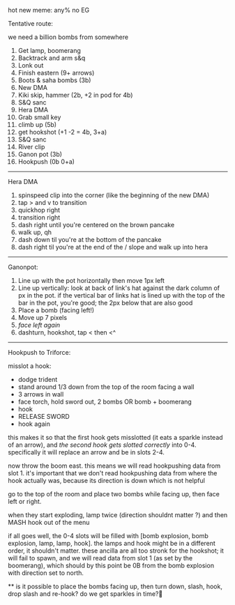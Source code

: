 hot new meme: any% no EG

Tentative route:

we need a billion bombs from somewhere

1. Get lamp, boomerang
1. Backtrack and arm s&q
1. Lonk out
1. Finish eastern (9+ arrows)
1. Boots & saha bombs (3b)
1. New DMA
1. Kiki skip, hammer (2b, +2 in pod for 4b)
1. S&Q sanc
1. Hera DMA
1. Grab small key
1. climb up (5b)
1. get hookshot (+1 -2 = 4b, 3+a)
1. S&Q sanc
1. River clip
1. Ganon pot (3b)
1. Hookpush (0b 0+a)


---

Hera DMA

1. spinspeed clip into the corner (like the beginning of the new DMA)
2. tap > and v to transition
3. quickhop right
4. transition right
5. dash right until you're centered on the brown pancake
6. walk up, qh
7. dash down til you're at the bottom of the pancake
8. dash right til you're at the end of the / slope and walk up into hera

---

Ganonpot:

1. Line up with the pot horizontally then move 1px left
2. Line up vertically: look at back of link's hat against the dark column of px in the pot. if the vertical bar of links hat is lined up with the top of the bar in the pot, you're good; the 2px below that are also good
3. Place a bomb (facing left!)
4. Move up 7 pixels
5. *face left again*
6. dashturn, hookshot, tap < then <^

---

Hookpush to Triforce:

misslot a hook:
  * dodge trident
  * stand around 1/3 down from the top of the room facing a wall
  * 3 arrows in wall
  * face torch, hold sword out, 2 bombs OR bomb + boomerang
  * hook
  * RELEASE SWORD
  * hook again

this makes it so that the first hook gets misslotted (it eats a sparkle instead of an arrow), and *the second hook gets slotted correctly* into 0-4. specifically it will replace an arrow and be in slots 2-4.

now throw the boom east. this means we will read hookpushing data from slot 1. it's important that we don't read hookpushing data from where the hook actually was, because its direction is down which is not helpful

go to the top of the room and place two bombs while facing up, then face left or right.

when they start exploding, lamp twice (direction shouldnt matter ?) and then MASH hook out of the menu

if all goes well, the 0-4 slots will be filled with [bomb explosion, bomb explosion, lamp, lamp, hook]. the lamps and hook might be in a different order, it shouldn't matter. these ancilla are all too stronk for the hookshot; it will fail to spawn, and we will read data from slot 1 (as set by the boomerang), which should by this point be 0B from the bomb explosion with direction set to north.


** is it possible to place the bombs facing up, then turn down, slash, hook, drop slash and re-hook? do we get sparkles in time?
